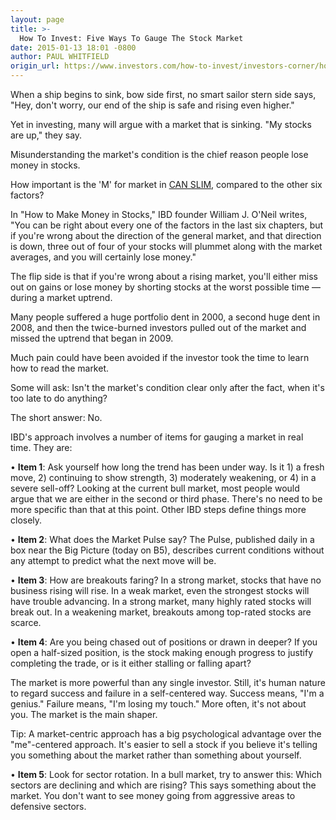 ```yaml
---
layout: page
title: >-
  How To Invest: Five Ways To Gauge The Stock Market
date: 2015-01-13 18:01 -0800
author: PAUL WHITFIELD
origin_url: https://www.investors.com/how-to-invest/investors-corner/how-to-read-stock-market/
---
```


When a ship begins to sink, bow side first, no smart sailor stern side says, "Hey, don't worry, our end of the ship is safe and rising even higher."

Yet in investing, many will argue with a market that is sinking. "My stocks are up," they say.

Misunderstanding the market's condition is the chief reason people lose money in stocks.

How important is the 'M' for market in [CAN SLIM](http://education.investors.com/), compared to the other six factors?

In "How to Make Money in Stocks," IBD founder William J. O'Neil writes, "You can be right about every one of the factors in the last six chapters, but if you're wrong about the direction of the general market, and that direction is down, three out of four of your stocks will plummet along with the market averages, and you will certainly lose money."

The flip side is that if you're wrong about a rising market, you'll either miss out on gains or lose money by shorting stocks at the worst possible time — during a market uptrend.

Many people suffered a huge portfolio dent in 2000, a second huge dent in 2008, and then the twice-burned investors pulled out of the market and missed the uptrend that began in 2009.

Much pain could have been avoided if the investor took the time to learn how to read the market.

Some will ask: Isn't the market's condition clear only after the fact, when it's too late to do anything?

The short answer: No.

IBD's approach involves a number of items for gauging a market in real time. They are:

• **Item 1**: Ask yourself how long the trend has been under way. Is it 1) a fresh move, 2) continuing to show strength, 3) moderately weakening, or 4) in a severe sell-off? Looking at the current bull market, most people would argue that we are either in the second or third phase. There's no need to be more specific than that at this point. Other IBD steps define things more closely.

• **Item 2**: What does the Market Pulse say? The Pulse, published daily in a box near the Big Picture (today on B5), describes current conditions without any attempt to predict what the next move will be.

• **Item 3**: How are breakouts faring? In a strong market, stocks that have no business rising will rise. In a weak market, even the strongest stocks will have trouble advancing. In a strong market, many highly rated stocks will break out. In a weakening market, breakouts among top-rated stocks are scarce.

• **Item 4**: Are you being chased out of positions or drawn in deeper? If you open a half-sized position, is the stock making enough progress to justify completing the trade, or is it either stalling or falling apart?

The market is more powerful than any single investor. Still, it's human nature to regard success and failure in a self-centered way. Success means, "I'm a genius." Failure means, "I'm losing my touch." More often, it's not about you. The market is the main shaper.

Tip: A market-centric approach has a big psychological advantage over the "me"-centered approach. It's easier to sell a stock if you believe it's telling you something about the market rather than something about yourself.

• **Item 5**: Look for sector rotation. In a bull market, try to answer this: Which sectors are declining and which are rising? This says something about the market. You don't want to see money going from aggressive areas to defensive sectors.
